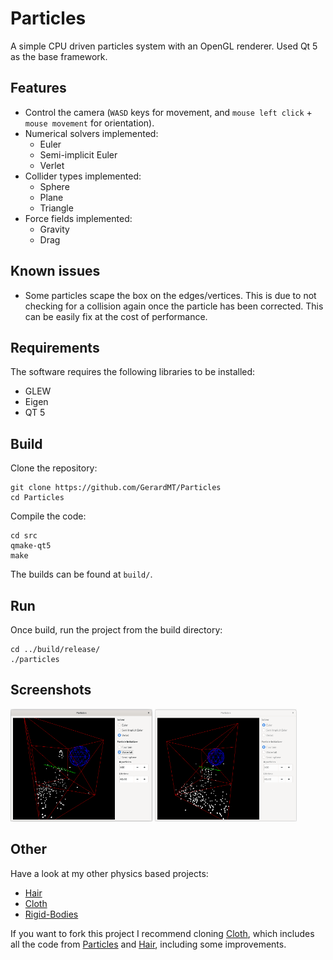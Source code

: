 # Particles
A simple CPU driven particles system with an OpenGL renderer. Used Qt 5 as the base framework.

## Features
- Control the camera (`WASD` keys for movement, and `mouse left click` + `mouse movement` for orientation).
- Numerical solvers implemented:
	- Euler
	- Semi-implicit Euler
	- Verlet
- Collider types implemented:
	- Sphere
	- Plane
	- Triangle
- Force fields implemented:
	- Gravity
	- Drag

## Known issues
- Some particles scape the box on the edges/vertices. This is due to not checking for a collision again once the particle has been corrected. This can be easily fix at the cost of performance.

## Requirements
The software requires the following libraries to be installed:
- GLEW
- Eigen
- QT 5

## Build
Clone the repository:

	git clone https://github.com/GerardMT/Particles
	cd Particles

Compile the code:

    cd src
    qmake-qt5
    make

The builds can be found at `build/`.

## Run
Once build, run the project from the build directory:

	cd ../build/release/
	./particles

## Screenshots
<img src="docs/screenshots/waterfall.gif" alt="Waterfall" width="45%"> <img src="docs/screenshots/fountain.gif" alt="Fountain" width="45%">

## Other
Have a look at my other physics based projects:
- [Hair](https://github.com/GerardMT/Hair)
- [Cloth](https://github.com/GerardMT/Cloth)
- [Rigid-Bodies](https://github.com/GerardMT/Rigid-Bodies)

If you want to fork this project I recommend cloning [Cloth](https://github.com/GerardMT/Cloth), which includes all the code from [Particles](https://github.com/GerardMT/Particles) and [Hair](https://github.com/GerardMT/Hair), including some improvements.